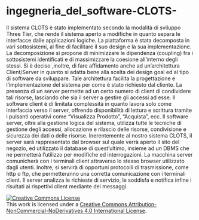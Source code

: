 # ingegneria_del_software-CLOTS-
Il sistema CLOTS è stato implementato secondo la modalità di sviluppo Three Tier, che rende il sistema aperto a modifiche in quanto separa le interfacce dalle applicazioni logiche. La piattaforma è stata decomposta in vari sottosistemi, al fine di facilitare il suo design e la sua implementazione. La decomposizione si propone di minimizzare le dipendenza (coupling) fra i sottosistemi identificati e di massimizzare la coesione all’interno degli stessi. Si è deciso ,inoltre, di fare affidamento anche ad un’architettura Client/Server in quanto si adatta bene alla scelta dei design goal ed al tipo di software da sviluppare. Tale architettura facilita la progettazione e l’implementazione del sistema per come è stato richiesto dal cliente. La presenza di un server permette ad un certo numero di client di condividere tali risorse, lasciando che sia il server a gestire gli accessi ad esse. Il software client è di limitata complessità in quanto lavora solo come interfaccia verso il server, offrendo disponibilità di lettura e scrittura tramite i pulsanti operativi come “Visualizza Prodotto”, “Acquista”, ecc. Il software server, oltre alla gestione logica del sistema, utilizza tutte le tecniche di gestione degli accessi, allocazione e rilascio delle risorse, condivisione e sicurezza dei dati o delle risorse. Inerentemente al nostro sistema CLOTS, il server sarà rappresentato dal browser sul quale verrà aperto il sito del negozio, ed utilizzato il database di quest’ultimo, insieme ad un DBMS che ne permetterà l’utilizzo per modifiche ed interrogazioni. La macchina server comunicherà con i terminali client attraverso lo stesso browser utilizzato dagli utenti. Inoltre, si servirà di opportuni protocolli di trasmissione, come http o ftp, che permetteranno una corretta comunicazione con i terminali client. Il server analizza le richieste di servizio, le soddisfa e notifica infine i risultati ai rispettivi client mediante dei messaggi.


<a rel="license" href="http://creativecommons.org/licenses/by-nc-nd/4.0/"><img alt="Creative Commons License" style="border-width:0" src="https://i.creativecommons.org/l/by-nc-nd/4.0/88x31.png" /></a><br />This work is licensed under a <a rel="license" href="http://creativecommons.org/licenses/by-nc-nd/4.0/">Creative Commons Attribution-NonCommercial-NoDerivatives 4.0 International License</a>.
